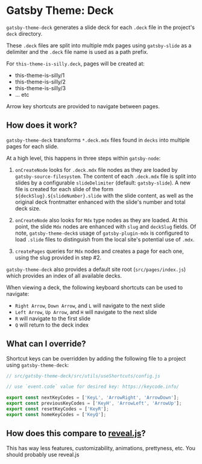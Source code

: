 # Gatsby Theme: Deck

`gatsby-theme-deck` generates a slide deck for each `.deck` file in the project's `deck` directory.

These `.deck` files are split into multiple mdx pages using `gatsby-slide` as a delimiter and the `.deck` file name is used as a path prefix.

For `this-theme-is-silly.deck`, pages will be created at:

- this-theme-is-silly/1
- this-theme-is-silly/2
- this-theme-is-silly/3
- ... etc

Arrow key shortcuts are provided to navigate between pages.

## How does it work?

`gatsby-theme-deck` transforms `*.deck.mdx` files found in `decks` into multiple pages for each slide.

At a high level, this happens in three steps within `gatsby-node`:

1. `onCreateNode` looks for `.deck.mdx` file nodes as they are loaded by `gatsby-source-filesystem`. The content of each `.deck.mdx` file is split into slides by a configurable `slideDelimiter` (default: `gatsby-slide`). A new file is created for each slide of the form `${deckSlug}.${slideNumber}.slide` with the slide content, as well as the original deck frontmatter enhanced with the slide's number and total deck size.

2. `onCreateNode` also looks for `Mdx` type nodes as they are loaded. At this point, the slide `Mdx` nodes are enhanced with `slug` and `deckSlug` fields. Of note, `gatsby-theme-deck`s usage of `gatsby-plugin-mdx` is configured to load `.slide` files to distinguish from the local site's potential use of `.mdx`.

3. `createPages` queries for `Mdx` nodes and creates a page for each one, using the slug provided in step #2.

`gatsby-theme-deck` also provides a default site root (`src/pages/index.js`) which provides an index of all available decks.

When viewing a deck, the following keyboard shortcuts can be used to navigate:

- `Right Arrow`, `Down Arrow`, and `L` will navigate to the next slide
- `Left Arrow`, `Up Arrow`, and `H` will navigate to the next slide
- `R` will navigate to the first slide
- `Q` will return to the deck index

## What can I override?

Shortcut keys can be overridden by adding the following file to a project using `gatsby-theme-deck`:

```js
// src/gatsby-theme-deck/src/utils/useShortcuts/config.js

// use `event.code` value for desired key: https://keycode.info/

export const nextKeyCodes = ['KeyL', 'ArrowRight', 'ArrowDown'];
export const previousKeyCodes = ['KeyH', 'ArrowLeft', 'ArrowUp'];
export const resetKeyCodes = ['KeyR'];
export const homeKeyCodes = ['KeyQ'];
```

## How does this compare to [reveal.js](https://revealjs.com/)?

This has way less features, customizability, animations, prettyness, etc. You should probably use reveal.js
